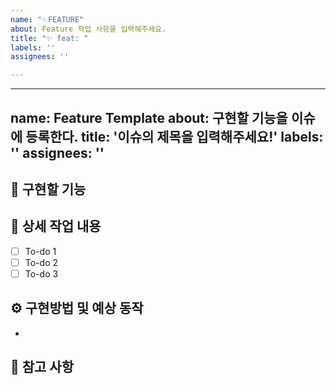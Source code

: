 ```yaml
---
name: "✨FEATURE"
about: Feature 작업 사항을 입력해주세요.
title: "✨ feat: "
labels: ''
assignees: ''

---
```


---
name: Feature Template
about: 구현할 기능을 이슈에 등록한다.
title: '이슈의 제목을 입력해주세요!'
labels: ''
assignees: ''
---

## 🤷 구현할 기능

## 🔨 상세 작업 내용

- [ ] To-do 1
- [ ] To-do 2
- [ ] To-do 3

## ⚙️ 구현방법 및 예상 동작

- 

## 📄 참고 사항
